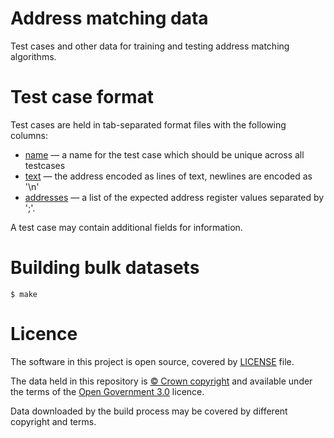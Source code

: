 # Address matching data

Test cases and other data for training and testing address matching algorithms.

# Test case format

Test cases are held in tab-separated format files with the following columns:

- [name](http://field.alpha.openregister.org/field/name) — a name for the test case which should be unique across all testcases
- [text](http://field.alpha.openregister.org/field/text) — the address encoded as lines of text, newlines are encoded as '\n'
- [addresses](http://field.alpha.openregister.org/field/addresses) — a list of the expected address register values separated by ';'.

A test case may contain additional fields for information.

# Building bulk datasets

    $ make

# Licence

The software in this project is open source, covered by [LICENSE](LICENSE) file.

The data held in this repository is [© Crown copyright](http://www.nationalarchives.gov.uk/information-management/re-using-public-sector-information/copyright-and-re-use/crown-copyright/)
and available under the terms of the [Open Government 3.0](https://www.nationalarchives.gov.uk/doc/open-government-licence/version/3/) licence.

Data downloaded by the build process may be covered by different copyright and terms.
